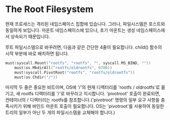 # **The Root Filesystem**
현재 프로세스는 격리된 네임스페이스 집합에 있습니다. 그러나, 파일시스템은 호스트와 동일하게 보입니다. 마운트 네임스페이스에 있으나, 초기 마운트는 생성 네임스페이스에서 상속되기 때문입니다.

루트 파일시스템으로 바꾸려면, 다음과 같은 간단한 4줄이 필요합니다. child() 함수의 시작 부분에 바로 배치하면 됩니다.
~~~ go
must(syscall.Mount("rootfs", "rootfs", "", syscall.MS_BIND, ""))
    must(os.MkdirAll("rootfs/oldrootfs", 0700))
    must(syscall.PivotRoot("rootfs", "rootfs/oldrootfs"))
    must(os.Chdir("/"))
~~~
마지막 두 줄은 중요한 비트이며, OS에 '/'의 현재 디렉터리를 'rootfs / oldrootfs'로 옮기고, 새 rootfs 디렉터리를 '/'로 바꾸라고 지시합니다. 'pivotroot' 호출이 완료되면, 컨테이너의 / 디렉터리는 rootfs를 참조합니다.('pivotroot' 명령의 일부 요구 사항을 충족시키기 위해 바인드 마운트 호출이 필요합니다. OS는 'pivotroot'를 사용하여 동일한 트리의 일부가 아닌 두 개의 파일시스템을 교체해야 합니다.)